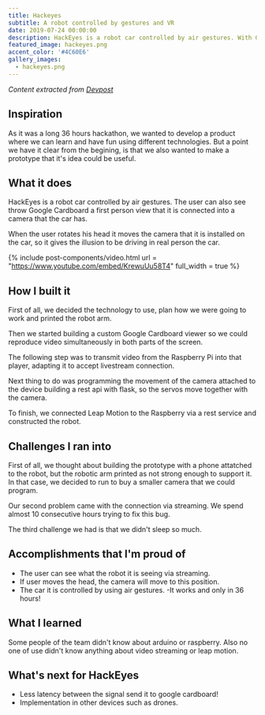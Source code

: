 ```yaml
---
title: Hackeyes
subtitle: A robot controlled by gestures and VR
date: 2019-07-24 00:00:00
description: HackEyes is a robot car controlled by air gestures. With Google Cardboard, the user has a first-person view through the robot’s eyes
featured_image: hackeyes.png
accent_color: '#4C60E6'
gallery_images:
  - hackeyes.png
---
```


_Content extracted from [Devpost](https://devpost.com/software/hackeyes-kas4jl)_


## Inspiration
As it was a long 36 hours hackathon, we wanted to develop a product where we can learn and have fun using different technologies. But a point we have it clear from the begining, is that we also wanted to make a prototype that it's idea could be useful.

## What it does
HackEyes is a robot car controlled by air gestures. The user can also see throw Google Cardboard a first person view that it is connected into a camera that the car has.

When the user rotates his head it moves the camera that it is installed on the car, so it gives the illusion to be driving in real person the car.


{% include post-components/video.html
	url = "https://www.youtube.com/embed/KrewuUu58T4"
	full_width = true
%}

## How I built it
First of all, we decided the technology to use, plan how we were going to work and printed the robot arm. 

Then we started building a custom Google Cardboard viewer so we could reproduce video simultaneously in both parts of the screen. 

The following step was to transmit video from the Raspberry Pi into that player, adapting it to accept livestream connection.

Next thing to do was programming the movement of the camera attached to the device building a rest api with flask, so the servos move together with the camera.

To finish, we connected Leap Motion to the Raspberry via a rest service and constructed the robot.

## Challenges I ran into
First of all, we thought about building the prototype with a phone attatched to the robot, but the robotic arm printed as not strong enough to support it. In that case, we decided to run to buy a smaller camera that we could program.

Our second problem came with the connection via streaming. We spend almost 10 consecutive hours trying to fix this bug.

The third challenge we had is that we didn't sleep so much.

## Accomplishments that I'm proud of

- The user can see what the robot it is seeing via streaming.
- If user moves the head, the camera will move to this position.
- The car it is controlled by using air gestures.
-It works and only in 36 hours!

## What I learned
Some people of the team didn't know about arduino or raspberry. Also no one of use didn't know anything about video streaming or leap motion.

## What's next for HackEyes

- Less latency between the signal send it to google cardboard!
- Implementation in other devices such as drones.

